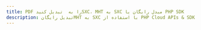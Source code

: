 ---title: PDF را به  تبدیل کنیدSXC، MHT به SXC مبدل رایگان یا PHP SDKdescription: تبدیل رایگانMHT به SXC با استفاده از PHP Cloud APIs & SDK همچنین اسناد PDF را در Cloud ایجاد، ویرایش و رندر کنید.---